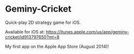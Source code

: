 # Geminy-Cricket
Quick-play 2D strategy game for iOS.

Available for iOS at: https://itunes.apple.com/us/app/geminy-cricket/id913797650?mt=8

My first app on the Apple App Store (August 2014)!
